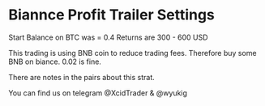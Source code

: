 # Biannce Profit Trailer Settings

Start Balance on BTC was = 0.4
Returns are 300 - 600 USD

This trading is using BNB coin to reduce trading fees. 
Therefore buy some BNB on biance. 0.02 is fine.

There are notes in the pairs about this strat. 

You can find us on telegram
@XcidTrader & @wyukig

